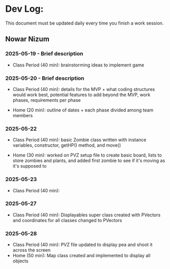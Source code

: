 # Dev Log:

This document must be updated daily every time you finish a work session.

## Nowar Nizum

### 2025-05-19 - Brief description
- Class Period (40 min): brainstorming ideas to implement game

### 2025-05-20 - Brief description
- Class Period (40 min): details for the MVP + what coding structures would work best, potential features to add beyond the MVP, work phases, requirements per phase  

- Home (20 min): outline of dates + each phase divided among team members

### 2025-05-22
- Class Period (40 min): basic Zombie class written with instance variables, constructor, getHP() method, and move()

- Home (30 min): worked on PVZ setup file to create basic board, lists to store zombies and plants, and added first zombie to see if it's moving as it's supposed to

### 2025-05-23
- Class Period (40 min):

### 2025-05-27
- Class Period (40 min): Displayables super class created with PVectors and coordinates for all classes changed to PVectors

### 2025-05-28
- Class Period (40 min): PVZ file updated to display pea and shoot it across the screen
- Home (50 min): Map class created and implemented to display all objects
